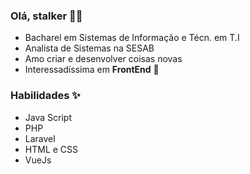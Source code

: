 ### Olá, stalker 👋🥰

- Bacharel em Sistemas de Informação e Técn. em T.I 
- Analista de Sistemas na SESAB
- Amo criar e desenvolver coisas novas
- Interessadíssima em **FrontEnd** 💖

### Habilidades ✨
- Java Script
- PHP
- Laravel
- HTML e CSS
- VueJs
